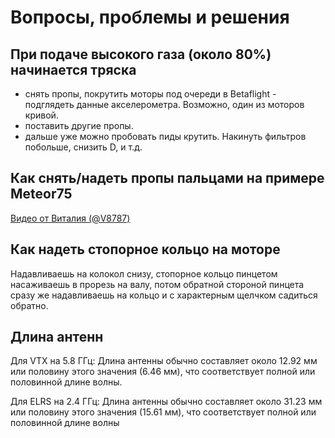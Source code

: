 # Вопросы, проблемы и решения

## При подаче высокого газа (около 80%) начинается тряска
 - cнять пропы, покрутить моторы под очереди в Betaflight - подглядеть данные акселерометра. Возможно, один из моторов кривой. 
 - поставить другие пропы.
 - дальше уже можно пробовать пиды крутить. Накинуть фильтров побольше, снизить D, и т.д.

## Как снять/надеть пропы пальцами на примере Meteor75
[Видео от Виталия (@V8787)](PropsInOut.mp4)
 
## Как надеть стопорное кольцо на моторе
Надавливаешь на колокол снизу, стопорное кольцо пинцетом насаживаешь в прорезь на валу, потом обратной стороной пинцета сразу же надавливаешь на кольцо и с характерным щелчком садиться обратно.

## Длина антенн
Для VTX на 5.8 ГГц: Длина антенны обычно составляет около 12.92 мм или половину этого значения (6.46 мм), что соответствует полной или половинной длине волны. 

Для ELRS на 2.4 ГГц: Длина антенны обычно составляет около 31.23 мм или половину этого значения (15.61 мм), что соответствует полной или половинной длине волны 